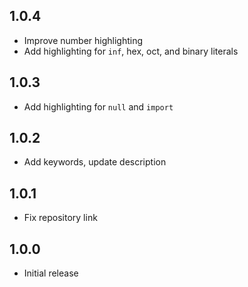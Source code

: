 ## 1.0.4

- Improve number highlighting
- Add highlighting for `inf`, hex, oct, and binary literals

## 1.0.3

- Add highlighting for `null` and `import`

## 1.0.2

- Add keywords, update description

## 1.0.1

- Fix repository link

## 1.0.0

- Initial release
